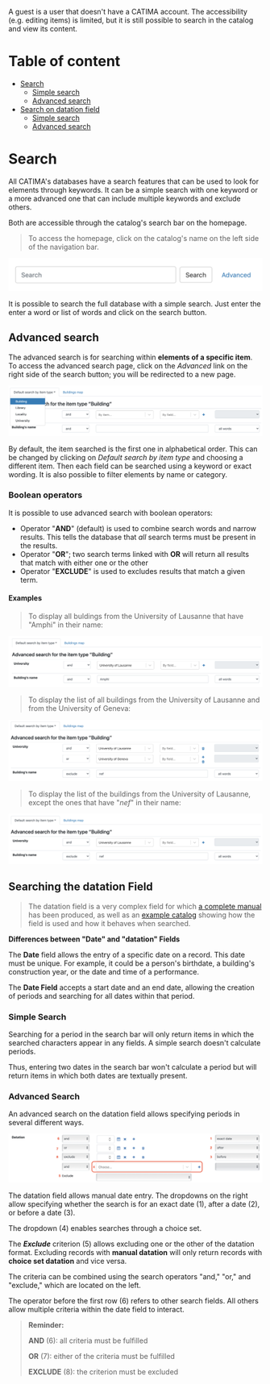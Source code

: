 A guest is a user that doesn't have a CATIMA account. The accessibility (e.g. editing items) is limited, but it is still possible to search in the catalog and view its content.

# Table of content

- [Search](#search)
	- [Simple search](#simple-search)
	- [Advanced search](#advanced-search)
- [Search on datation field](#searchdate)
	- [Simple search](#simplesearchdate)
	- [Advanced search](#advancedsearchdate)

# Search

All CATIMA's databases have a search features that can be used to look for elements through keywords. It can be a simple search with one keyword or a more advanced one that can include multiple keywords and exclude others.   

Both are accessible through the catalog's search bar on the homepage.  
> To access the homepage, click on the catalog's name on the left side of the navigation bar.  

![CATIMA's search bar](assets/search/g-search.png)

It is possible to search the full database with a simple search. Just enter the enter a word or list of words and click on the search button.

## Advanced search

The advanced search is for searching within **elements of a specific item**. To access the advanced search page, click on the *Advanced* link on the right side of the search button; you will be redirected to a new page. 

![Advanced search - item types](assets/search/g-search1.png)

By default, the item searched is the first one in alphabetical order. This can be changed by clicking on *Default search by item type* and choosing a different item. Then each field can be searched using a keyword or exact wording. It is also possible to filter elements by name or category. 

### Boolean operators
It is possible to use advanced search with boolean operators: 
 
- Operator "**AND**" (default) is used to combine search words and narrow results. This tells the database that *all* search terms must be present in the results. 
- Operator "**OR**"; two search terms linked with **OR** will return all results that match with either one or the other
- Operator "**EXCLUDE**" is used to excludes results that match a given term.  

#### Examples  
> To display all buldings from the University of Lausanne that have "Amphi" in their name:

![Operator AND](assets/search/g-search_and.png)

> To display the list of all buildings from the University of Lausanne and from the University of Geneva:

![Operator OR](assets/search/g-search_or.png)

> To display the list of the buildings from the University of Lausanne, except the ones that have "*nef*" in their name:

![Operator EXCLUDE](assets/search/g-search_exclude.png)
 

<a id="searchdate"></a>
## Searching the datation Field
> The datation field is a very complex field for which [a complete manual](assets/datation/exampledatation.pdf) has been produced, as well as an [example catalog](https://catima.unil.ch/datation-exple/en) showing how the field is used and how it behaves when searched.

**Differences between "Date" and "datation" Fields**

The **Date** field allows the entry of a specific date on a record. This date must be unique. For example, it could be a person's birthdate, a building's construction year, or the date and time of a performance.

The **Date Field** accepts a start date and an end date, allowing the creation of periods and searching for all dates within that period.

<a id="simplesearchdate"></a>
### Simple Search

Searching for a period in the search bar will only return items in which the searched characters appear in any fields. A simple search doesn't calculate periods.

Thus, entering two dates in the search bar won't calculate a period but will return items in which both dates are textually present.

<a id="advancedsearchdate"></a>
### Advanced Search

An advanced search on the datation field allows specifying periods in several different ways.

![](assets/datation/advancedsearch.png)

The datation field allows manual date entry. The dropdowns on the right allow specifying whether the search is for an exact date (1), after a date (2), or before a date (3).

The dropdown (4) enables searches through a choice set.

The ***Exclude*** criterion (5) allows excluding one or the other of the datation format. Excluding records with **manual datation** will only return records with **choice set datation** and vice versa.

The criteria can be combined using the search operators "and," "or," and "exclude," which are located on the left.

The operator before the first row (6) refers to other search fields. All others allow multiple criteria within the date field to interact.

>  **Reminder:**
> 
> **AND** (6): all criteria must be fulfilled
> 
> **OR** (7): either of the criteria must be fulfilled
> 
> **EXCLUDE** (8): the criterion must be excluded
